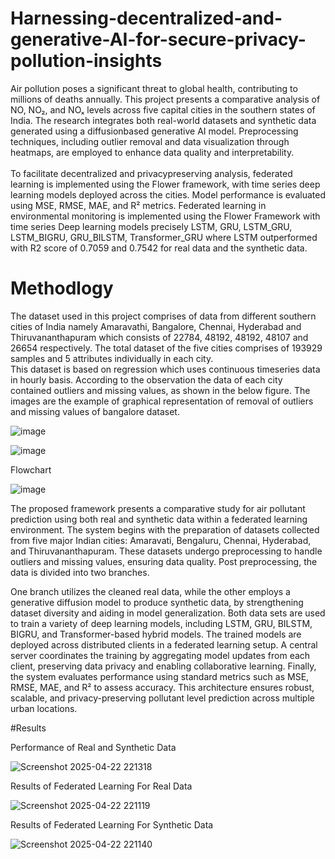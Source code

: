 # Harnessing-decentralized-and-generative-AI-for-secure-privacy-pollution-insights
 Air pollution poses a significant threat to global health, contributing to millions of deaths annually. This project presents a comparative analysis of NO, NO₂, and NOₓ levels across five capital cities in the southern states of India. The research integrates both real-world datasets and synthetic data generated using a diffusionbased generative AI model. Preprocessing techniques, including outlier removal and data visualization through heatmaps, are employed to enhance data quality and interpretability.<br>      
     To facilitate decentralized and privacypreserving analysis, federated learning is implemented using the Flower framework, with time series deep learning models deployed across the cities. Model performance is evaluated using MSE, RMSE, MAE, and R² metrics. Federated learning in environmental monitoring is implemented using the Flower Framework with time series Deep learning models precisely LSTM, GRU, LSTM_GRU, LSTM_BIGRU, GRU_BILSTM, Transformer_GRU where LSTM outperformed with R2 score of 0.7059 and 0.7542 for real data and the synthetic data. 
# Methodlogy
 The dataset used in this project comprises of data from different southern cities of India namely Amaravathi, Bangalore, Chennai, Hyderabad and Thiruvananthapuram which consists of 22784, 48192, 48192, 48107 and 26654 respectively. The total dataset of the five cities comprises of 193929 samples and 5 attributes individually in each city. <br>
      This dataset is based on regression which uses continuous timeseries data in hourly basis. According to the observation the data of each city contained outliers and missing values, as 
shown in the below figure. The images are the example of graphical representation of removal of outliers and missing values of bangalore dataset.

![image](https://github.com/user-attachments/assets/6941ac7b-48bd-4e60-8dea-c3b80f390b56)

![image](https://github.com/user-attachments/assets/fdafc92d-f9be-4aca-b9c6-f2673864f2ad)

Flowchart

![image](https://github.com/user-attachments/assets/c4afefa0-6e2f-415c-949a-b801689d257d)

The proposed framework presents a comparative  study for air pollutant prediction using both real and synthetic data within a federated learning environment. The system begins with the preparation of datasets collected from five major Indian cities: Amaravati, Bengaluru, Chennai, Hyderabad, and Thiruvananthapuram. These datasets undergo preprocessing to handle outliers and missing values, ensuring data quality. Post preprocessing, the data is divided into two branches. 

One branch utilizes the cleaned real data, while the other employs a generative diffusion model to produce synthetic data, by strengthening dataset diversity and aiding in model generalization. Both data sets are used to train a variety of deep learning models, including LSTM, GRU, BILSTM, BIGRU, and Transformer-based hybrid models. The trained models are deployed across distributed clients in a federated learning setup. A central server coordinates the training by aggregating model updates from each client, preserving data privacy and enabling collaborative learning. Finally, the system evaluates performance using standard metrics such as MSE, RMSE, MAE, and R² to assess accuracy. This architecture ensures robust, scalable, and privacy-preserving pollutant level prediction across multiple urban locations.

#Results

 Performance of Real and Synthetic Data 

 ![Screenshot 2025-04-22 221318](https://github.com/user-attachments/assets/c691d7d6-0851-48e8-ab7f-f5ddd1fac147)

Results of Federated Learning For Real Data

![Screenshot 2025-04-22 221119](https://github.com/user-attachments/assets/925af82a-87da-4eb3-b1aa-c35b9c682da0)

Results of Federated Learning For Synthetic Data

![Screenshot 2025-04-22 221140](https://github.com/user-attachments/assets/f35799aa-4733-4742-baaf-f0baf1e9c95c)
